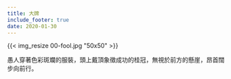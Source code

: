 ```yaml
---
title: 大牌
include_footer: true
date: 2020-01-30
---
```


{{< img_resize 00-fool.jpg "50x50" >}}

愚人穿著色彩斑斕的服裝，頭上戴頂象徵成功的桂冠，無視於前方的懸崖，昂首闊步向前行。